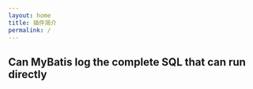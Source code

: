 ```yaml
---
layout: home
title: 插件简介
permalink: /
---
```


## Can MyBatis log the complete SQL that can run directly
